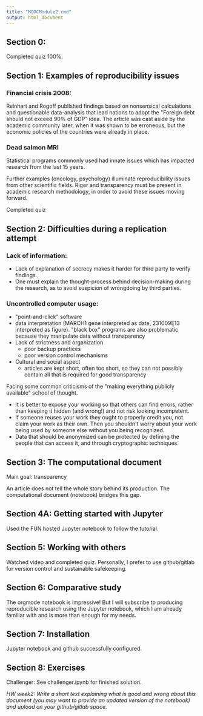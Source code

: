 ```yaml
---
title: "MOOCModule2.rmd"
output: html_document
---
```

## Section 0:
Completed quiz 100%.

## Section 1: Examples of reproducibility issues

### Financial crisis 2008:
Reinhart and Rogoff published findings based on nonsensical calculations and questionable data-analysis that lead nations to adopt the "Foreign debt should not exceed 90% of GDP" idea. The article was cast aside by the academic community later, when it was shown to be erroneous, but the economic policies of the countries were already in place.

### Dead salmon MRI
Statistical programs commonly used had innate issues which has impacted research from the last 15 years.

Further examples (oncology, psychology) illuminate reproducibility issues from other scientific fields. Rigor and transparency must be present in academic research methodology, in order to avoid these issues moving forward.

Completed quiz

## Section 2: Difficulties during a replication attempt

### Lack of information:
- Lack of explanation of secrecy makes it harder for third party to verify findings.
- One must explain the thought-process behind decision-making during the research, as to avoid suspicion of wrongdoing by third parties.

### Uncontrolled computer usage:
- "point-and-click" software
- data interpretation (MARCH1 gene interpreted as date, 231009E13 interpreted as figure). "black box" programs are also problematic because they manipulate data without transparency
- Lack of strictness and organization
  - poor backup practices
  - poor version control mechanisms
- Cultural and social aspect
  - articles are kept short, often too short, so they can not possibly contain all that is required for good transparency

Facing some common criticisms of the "making everything publicly available" school of thought.
- It is better to expose your working so that others can find errors, rather than keeping it hidden (and wrong!) and not risk looking incompetent.
- If someone reuses your work they ought to properly credit you, not claim your work as their own. Then you shouldn't worry about your work being used by someone else without you being recognized.
- Data that should be anonymized can be protected by defining the people that can access it, and through cryptographic techniques.

## Section 3: The computational document
Main goal: transparency

An article does not tell the whole story behind its production. The computational document (notebook) bridges this gap.

## Section 4A: Getting started with Jupyter

Used the FUN hosted Jupyter notebook to follow the tutorial.

## Section 5: Working with others

Watched video and completed quiz. Personally, I prefer to use github/gitlab for version control and sustainable safekeeping.

## Section 6: Comparative study

The orgmode notebook is impressive! But I will subscribe to producing reproducible research using the Jupyter notebook, which I am already familiar with and is more than enough for my needs.

## Section 7: Installation
Jupyter notebook and github successfully configured.

## Section 8: Exercises

Challenger: See challenger.ipynb for finished solution.

*HW week2: Write a short text explaining what is good and wrong about this document (you may want to provide an updated version of the notebook) and upload on your github/gitlab space.*







